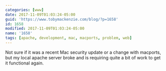 ```yaml
---
categories: [www]
date: 2017-11-09T01:03:24-05:00
guid: 'https://www.tobymackenzie.com/blog/?p=1658'
id: 1658
modified: 2017-11-09T01:03:24-05:00
name: '1658'
tags: [apache, development, mac, macports, problem, web]
---
```


Not sure if it was a recent Mac security update or a change with macports, but my local apache server broke and is requiring quite a bit of work to get it functional again.
